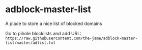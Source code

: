 # adblock-master-list
A place to store a nice list of blocked domains

Go to pihole blocklists and add URL:   
`https://raw.githubusercontent.com/the-jame/adblock-master-list/master/adlist.txt`
